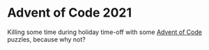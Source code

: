 # Advent of Code 2021

Killing some time during holiday time-off with some [Advent of Code](https://adventofcode.com/2021)
puzzles, because why not?
